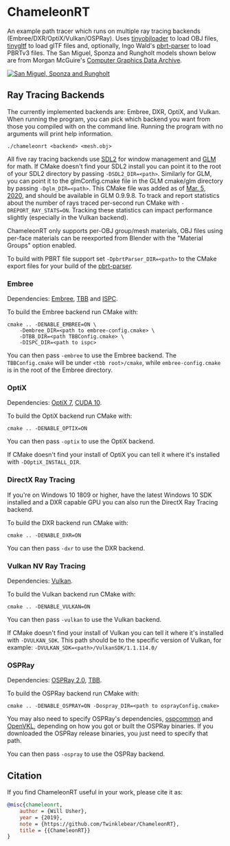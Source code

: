 # ChameleonRT

An example path tracer which runs on multiple ray tracing backends (Embree/DXR/OptiX/Vulkan/OSPRay).
Uses [tinyobjloader](https://github.com/syoyo/tinyobjloader) to load OBJ files,
[tinygltf](https://github.com/syoyo/tinygltf) to load glTF files and, optionally,
Ingo Wald's [pbrt-parser](https://github.com/ingowald/pbrt-parser) to load PBRTv3 files.
The San Miguel,
Sponza and Rungholt models shown below are from Morgan McGuire's [Computer Graphics Data Archive](https://casual-effects.com/data/).

[![San Miguel, Sponza and Rungholt](https://i.imgur.com/tKZYjzn.jpg)](https://i.imgur.com/pVhQK3j.jpg)

## Ray Tracing Backends  

The currently implemented backends are: Embree, DXR, OptiX, and Vulkan.
When running the program, you can pick which backend you want from
those you compiled with on the command line. Running the program with no
arguments will print help information.

```
./chameleonrt <backend> <mesh.obj>
```

All five ray tracing backends use [SDL2](https://www.libsdl.org/index.php) for window management
and [GLM](https://glm.g-truc.net/0.9.9/index.html) for math.
If CMake doesn't find your SDL2 install you can point it to the root
of your SDL2 directory by passing `-DSDL2_DIR=<path>`.
Similarly for GLM, you can point it to the glmConfig.cmake file
in the GLM cmake/glm directory by passing `-Dglm_DIR=<path>`.
This CMake file was added as of [Mar. 5, 2020](https://github.com/g-truc/glm/commit/6b458cb173a0924644f429e544577aae29bd571b), and should be available in GLM 0.9.9.8.
To track and report statistics about the number of rays traced per-second
run CMake with `-DREPORT_RAY_STATS=ON`. Tracking these statistics can
impact performance slightly (especially in the Vulkan backend).

ChameleonRT only supports per-OBJ group/mesh materials, OBJ files using per-face materials
can be reexported from Blender with the "Material Groups" option enabled.

To build with PBRT file support set `-DpbrtParser_DIR=<path>` to the CMake export files for
your build of the [pbrt-parser](https://github.com/ingowald/pbrt-parser).

### Embree

Dependencies: [Embree](https://embree.github.io/),
[TBB](https://www.threadingbuildingblocks.org/) and [ISPC](https://ispc.github.io/).

To build the Embree backend run CMake with:

```
cmake .. -DENABLE_EMBREE=ON \
	-Dembree_DIR=<path to embree-config.cmake> \
	-DTBB_DIR=<path TBBConfig.cmake> \
	-DISPC_DIR=<path to ispc>
```

You can then pass `-embree` to use the Embree backend. The `TBBConfig.cmake` will
be under `<tbb root>/cmake`, while `embree-config.cmake` is in the root of the
Embree directory.

### OptiX

Dependencies: [OptiX 7](https://developer.nvidia.com/optix), [CUDA 10](https://developer.nvidia.com/cuda-zone).

To build the OptiX backend run CMake with:

```
cmake .. -DENABLE_OPTIX=ON
```

You can then pass `-optix` to use the OptiX backend.

If CMake doesn't find your install of OptiX you can tell it where
it's installed with `-DOptiX_INSTALL_DIR`.

### DirectX Ray Tracing

If you're on Windows 10 1809 or higher, have the latest Windows 10 SDK installed and a DXR
capable GPU you can also run the DirectX Ray Tracing backend.

To build the DXR backend run CMake with:

```
cmake .. -DENABLE_DXR=ON
```

You can then pass `-dxr` to use the DXR backend.

### Vulkan NV Ray Tracing

Dependencies: [Vulkan](https://vulkan.lunarg.com/).

To build the Vulkan backend run CMake with:

```
cmake .. -DENABLE_VULKAN=ON
```

You can then pass `-vulkan` to use the Vulkan backend.

If CMake doesn't find your install of Vulkan you can tell it where it's
installed with `-DVULKAN_SDK`. This path should be to the specific version
of Vulkan, for example: `-DVULKAN_SDK=<path>/VulkanSDK/1.1.114.0/`

### OSPRay

Dependencies: [OSPRay 2.0](http://www.ospray.org/), [TBB](https://www.threadingbuildingblocks.org/).

To build the OSPRay backend run CMake with:

```
cmake .. -DENABLE_OSPRAY=ON -Dospray_DIR=<path to osprayConfig.cmake>
```

You may also need to specify OSPRay's dependencies,
[ospcommon](https://github.com/ospray/ospcommon) and [OpenVKL](https://github.com/openvkl/openvkl),
depending on how you got or built the OSPRay binaries.
If you downloaded the OSPRay release binaries, you just need to
specify that path.

You can then pass `-ospray` to use the OSPRay backend.

## Citation

If you find ChameleonRT useful in your work, please cite it as:

```bibtex
@misc{chameleonrt,
	author = {Will Usher},
	year = {2019},
	note = {https://github.com/Twinklebear/ChameleonRT},
	title = {{ChameleonRT}}
} 
```
